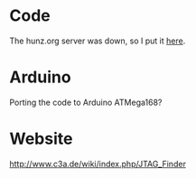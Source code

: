 # Code


The hunz.org server was down, so I put it [here](http://zoobab.wikidot.com/local--files/jtag-finder/jtagscan.tar.bz2).

# Arduino


Porting the code to Arduino ATMega168?

# Website


<http://www.c3a.de/wiki/index.php/JTAG_Finder>  